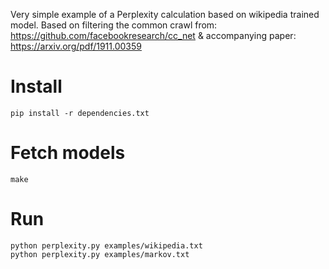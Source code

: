 Very simple example of a Perplexity calculation based on wikipedia trained model.
Based on filtering the common crawl from: https://github.com/facebookresearch/cc_net & accompanying paper: https://arxiv.org/pdf/1911.00359



# Install

```
pip install -r dependencies.txt
```

# Fetch models

```
make
```


# Run

```
python perplexity.py examples/wikipedia.txt
python perplexity.py examples/markov.txt
```
